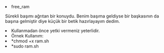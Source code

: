 <!DOCTYPE html>
<html lang="en">
  <head>
    <meta charset="utf-8">
	</head>
	<body>
	<li>free_ram</li>
		
Sürekli başımı ağrıtan bir konuydu. Benim başıma geldiyse bir başkasının da başına gelmiştir diye küçük bir betik hazırlayayım dedim.
<li>Kullanmadan önce yetki vermeniz yeterlidir. </li>
<li>Örnek Kullanım:</li>
<li>*chmod +x ram.sh</li>
<li>*sudo ram.sh</div>
</li>
</body>
</html>
